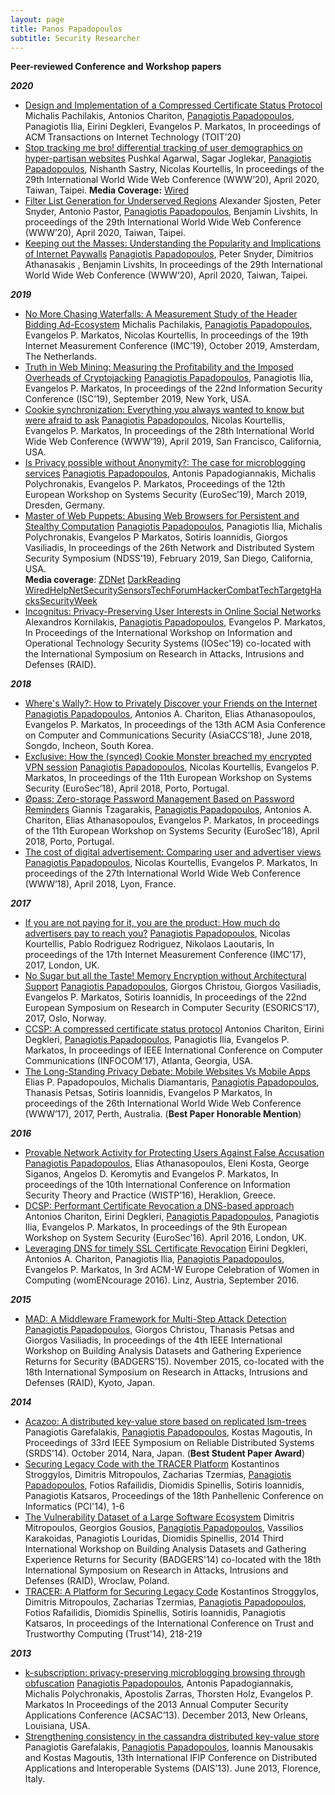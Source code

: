 ```yaml
---
layout: page
title: Panos Papadopoulos
subtitle: Security Researcher
---
```


**Peer-reviewed Conference and Workshop papers**

***2020***

 - [Design and Implementation of a Compressed Certificate Status Protocol](papers/3392096.pdf)
Michalis Pachilakis, Antonios Chariton, <u>Panagiotis Papadopoulos</u>, Panagiotis Ilia, Eirini Degkleri, Evangelos P. Markatos, In proceedings of ACM Transactions on Internet Technology (TOIT’20)
 - [Stop tracking me bro! differential tracking of user demographics on hyper-partisan websites](papers/3366423.3380221.pdf)
Pushkal Agarwal, Sagar Joglekar, <u>Panagiotis Papadopoulos</u>, Nishanth Sastry, Nicolas Kourtellis,
In proceedings of the 29th International World Wide Web Conference (WWW’20), April 2020, Taiwan, Taipei.
<b>Media Coverage:</b> [Wired](https://www.wired.com/story/right-left-news-site-ad-tracking/)
 - [Filter List Generation for Underserved Regions]()
Alexander Sjosten, Peter Snyder, Antonio Pastor, <u>Panagiotis Papadopoulos</u>, Benjamin Livshits, In proceedings of the 29th International World Wide Web Conference (WWW’20), April 2020, Taiwan, Taipei.
 - [Keeping out the Masses: Understanding the Popularity and Implications of Internet Paywalls](papers/3366423.3380217.pdf)
<u>Panagiotis Papadopoulos</u>, Peter Snyder, Dimitrios Athanasakis , Benjamin Livshits, In proceedings of the 29th International World Wide Web Conference (WWW’20), April 2020, Taiwan, Taipei.

***2019***
 - [No More Chasing Waterfalls: A Measurement Study of the Header Bidding Ad-Ecosystem](papers/waterfalls.pdf)
Michalis Pachilakis, <u>Panagiotis Papadopoulos</u>, Evangelos P. Markatos, Nicolas Kourtellis, 
In proceedings of the 19th Internet Measurement Conference (IMC’19), October 2019, Amsterdam, The Netherlands.
 - [Truth in Web Mining: Measuring the Profitability and the Imposed Overheads of Cryptojacking](papers/panpapISC2019.pdf)
<u>Panagiotis Papadopoulos</u>, Panagiotis Ilia, Evangelos P. Markatos, In proceedings of the 22nd Information Security Conference (ISC’19), September 2019, New York, USA.
 - [Cookie synchronization: Everything you always wanted to know but were afraid to ask](papers/panpap_www19.pdf)
<u>Panagiotis Papadopoulos</u>, Nicolas Kourtellis, Evangelos P. Markatos,
In proceedings of the 28th International World Wide Web Conference (WWW’19), April 2019, San Francisco, California, USA.
 - [Is Privacy possible without Anonymity?: The case for microblogging services](papers/eurosec2019-final28.pdf)
<u>Panagiotis Papadopoulos</u>, Antonis Papadogiannakis, Michalis Polychronakis, Evangelos P. Markatos, Proceedings of the 12th European Workshop on Systems Security (EuroSec’19), March 2019, Dresden, Germany.
 - [Master of Web Puppets: Abusing Web Browsers for Persistent and Stealthy Computation](papers/ndss19-final70.pdf)
<u>Panagiotis Papadopoulos</u>, Panagiotis Ilia, Michalis Polychronakis, Evangelos P Markatos, Sotiris Ioannidis, Giorgos Vasiliadis, In proceedings of the 26th Network and Distributed System Security Symposium (NDSS’19), February 2019, San Diego, California, USA.<br>
<b>Media coverage</b>: [ZDNet](https://www.zdnet.com/article/new-browser-attack-lets-hackers-run-bad-code-even-after-users-leave-a-web-page/) [DarkReading](https://www.darkreading.com/application-security/researchers-build-framework-for-browser-based-botnets/d/d-id/1333974) [Wired](https://www.wired.it/internet/web/2019/02/26/marionet-botnet-browser-attacco-web/)[HelpNetSecurity](https://www.helpnetsecurity.com/2019/02/27/modern-browser-apis-can-be-abused-for-hijacking-device-resources/)[SensorsTechForum](https://sensorstechforum.com/marionet-attack-browser-apis/)[HackerCombat](https://hackercombat.com/marionet-lets-bad-codes-run-even-after-user-leaves-web-page/)[TechTarget](https://searchsecurity.techtarget.com/news/252458522/MarioNet-attack-exploits-HTML5-to-create-botnets)[gHacks](https://www.ghacks.net/2019/02/26/marionet-attack-lets-hackers-control-your-browser-even-after-you-leave-the-attack-page/)[SecurityWeek](https://www.securityweek.com/new-attack-runs-code-after-closing-browser-tab)
 - [Incognitus: Privacy-Preserving User Interests in Online Social Networks]()
Alexandros Kornilakis, <u>Panagiotis Papadopoulos</u>, Evangelos P. Markatos,
In Proceedings of the International Workshop on Information and Operational Technology Security Systems (IOSec'19) co-located with the International Symposium on Research in Attacks, Intrusions and Defenses (RAID).

***2018***
 - [Where's Wally?: How to Privately Discover your Friends on the Internet](papers/asiaCCS18_panpap.pdf)
<u>Panagiotis Papadopoulos</u>, Antonios A. Chariton, Elias Athanasopoulos, Evangelos P. Markatos, In proceedings of the 13th ACM Asia Conference on Computer and Communications Security (AsiaCCS’18), June 2018, Songdo, Incheon, South Korea.
 - [Exclusive: How the (synced) Cookie Monster breached my encrypted VPN session](papers/eurosec2018-exclusive.pdf)
<u>Panagiotis Papadopoulos</u>, Nicolas Kourtellis, Evangelos P. Markatos, In proceedings of the 11th European Workshop on Systems Security (EuroSec’18), April 2018, Porto, Portugal.
 - [Øpass: Zero-storage Password Management Based on Password Reminders](papers/eurosec2018-0pass.pdf)
Giannis Tzagarakis, <u>Panagiotis Papadopoulos</u>, Antonios A. Chariton, Elias Athanasopoulos, Evangelos P. Markatos, In proceedings of the 11th European Workshop on Systems Security (EuroSec’18), April 2018, Porto, Portugal.
 - [The cost of digital advertisement: Comparing user and advertiser views](papers/www18_papadopoulos.pdf)
<u>Panagiotis Papadopoulos</u>, Nicolas Kourtellis, Evangelos P. Markatos, In proceedings of the 27th International World Wide Web Conference (WWW’18), April 2018, Lyon, France.

***2017***
 - [If you are not paying for it, you are the product: How much do advertisers pay to reach you?](papers/imc17-final193.pdf)
<u>Panagiotis Papadopoulos</u>, Nicolas Kourtellis, Pablo Rodriguez Rodriguez, Nikolaos Laoutaris, In proceedings of the 17th Internet Measurement Conference (IMC’17), 2017, London, UK.
 - [No Sugar but all the Taste! Memory Encryption without Architectural Support](papers/panpap-esorics17.pdf)
<u>Panagiotis Papadopoulos</u>, Giorgos Christou, Giorgos Vasiliadis, Evangelos P. Markatos, Sotiris Ioannidis, In proceedings of the 22nd European Symposium on Research in Computer Security (ESORICS’17), 2017, Oslo, Norway.
 - [CCSP: A compressed certificate status protocol](papers/ccspinfocom17.pdf)
Antonios Chariton, Eirini Degkleri, <u>Panagiotis Papadopoulos</u>, Panagiotis Ilia, Evangelos P. Markatos, In proceedings of IEEE International Conference on Computer Communications (INFOCOM’17), Atlanta, Georgia, USA.
 - [The Long-Standing Privacy Debate: Mobile Websites Vs Mobile Apps](papers/p153-papadopoulos.pdf)
Elias P. Papadopoulos, Michalis Diamantaris, <u>Panagiotis Papadopoulos</u>, Thanasis Petsas, Sotiris Ioannidis, Evangelos P Markatos, In proceedings of the 26th International World Wide Web Conference (WWW’17), 2017, Perth, Australia. (<b>Best Paper Honorable Mention</b>)

***2016***
 - [Provable Network Activity for Protecting Users Against False Accusation](papers/panpapWISTP2016.pdf)
<u>Panagiotis Papadopoulos</u>, Elias Athanasopoulos, Eleni Kosta, George Siganos, Angelos D. Keromytis and Evangelos P. Markatos, 
In proceedings of the 10th International Conference on Information Security Theory and Practice (WISTP’16), Heraklion, Greece.
 - [DCSP: Performant Certificate Revocation a DNS-based approach](papers/a1-chariton.pdf)
Antonios Chariton, Eirini Degkleri, <u>Panagiotis Papadopoulos</u>, Panagiotis Ilia, Evangelos P. Markatos, In proceedings of the 9th European Workshop on System Security (EuroSec’16). April 2016, London, UK.
 - [Leveraging DNS for timely SSL Certificate Revocation](papers/degkleri_womencourage2016.pdf) Eirini Degkleri, Antonios A. Chariton, Panagiotis Ilia, <u>Panagiotis Papadopoulos</u>, Evangelos P. Markatos, In 3rd ACM-W Europe Celebration of Women in Computing (womENcourage 2016). Linz, Austria, September 2016. 

***2015***
 - [MAD: A Middleware Framework for Multi-Step Attack Detection](papers/07809529.pdf)
<u>Panagiotis Papadopoulos</u>, Giorgos Christou, Thanasis Petsas and Giorgos Vasiliadis,
In proceedings of the 4th IEEE International Workshop on Building Analysis Datasets and Gathering Experience Returns for Security (BADGERS’15). November 2015, co-located with the 18th International Symposium on Research in Attacks, Intrusions and Defenses (RAID), Kyoto, Japan.

***2014***
 - [Acazoo: A distributed key-value store based on replicated lsm-trees](papers/srds14.pdf)
Panagiotis Garefalakis, <u>Panagiotis Papadopoulos</u>, Kostas Magoutis, In Proceedings of 33rd IEEE Symposium on Reliable Distributed Systems (SRDS’14). October 2014, Nara, Japan. (<b>Best Student Paper Award</b>)
 - [Securing Legacy Code with the TRACER Platform](papers/PCI_14.pdf)
Kostantinos Stroggylos, Dimitris Mitropoulos, Zacharias Tzermias, <u>Panagiotis Papadopoulos</u>, Fotios Rafailidis, Diomidis Spinellis, Sotiris Ioannidis, Panagiotis Katsaros, Proceedings of the 18th Panhellenic Conference on Informatics (PCI'14), 1-6
 - [The Vulnerability Dataset of a Large Software Ecosystem](papers/badgers2014.pdf)
Dimitris Mitropoulos, Georgios Gousios, <u>Panagiotis Papadopoulos</u>, Vassilios Karakoidas, Panagiotis Louridas, Diomidis Spinellis, 2014 Third International Workshop on Building Analysis Datasets and Gathering Experience Returns for Security (BADGERS'14) co-located with the 18th International Symposium on Research in Attacks, Intrusions and Defenses (RAID), Wroclaw, Poland.
 - [TRACER: A Platform for Securing Legacy Code](papers/978-3-319-08593-7_20.pdf)
Kostantinos Stroggylos, Dimitris Mitropoulos, Zacharias Tzermias, <u>Panagiotis Papadopoulos</u>, Fotios Rafailidis, Diomidis Spinellis, Sotiris Ioannidis, Panagiotis Katsaros, In proceedings of the International Conference on Trust and Trustworthy Computing (Trust'14), 218-219

***2013***
 - [k-subscription: privacy-preserving microblogging browsing through obfuscation](papers/ACSAC13.pdf)
<u>Panagiotis Papadopoulos</u>, Antonis Papadogiannakis, Michalis Polychronakis, Apostolis Zarras, Thorsten Holz, Evangelos P. Markatos
In Proceedings of the 2013 Annual Computer Security Applications Conference (ACSAC’13). December 2013, New Orleans, Louisiana, USA.
 - [Strengthening consistency in the cassandra distributed key-value store](papers/DAIS13.pdf)
Panagiotis Garefalakis, <u>Panagiotis Papadopoulos</u>, Ioannis Manousakis and Kostas Magoutis, 13th International IFIP Conference on Distributed Applications and Interoperable Systems (DAIS’13). June 2013, Florence, Italy.


